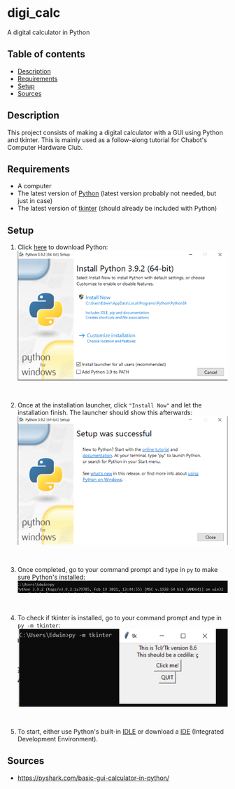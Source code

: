 # digi_calc
A digital calculator in Python

## Table of contents
* [Description](#description)
* [Requirements](#requirements)
* [Setup](#setup)
* [Sources](#sources)

## Description
This project consists of making a digital calculator with a GUI using Python and tkinter. This is mainly used as a follow-along tutorial for Chabot's Computer Hardware Club.

## Requirements
* A computer
* The latest version of [Python](https://www.python.org/downloads/) (latest version probably not needed, but just in case)
* The latest version of [tkinter](https://docs.python.org/3/library/tkinter.html) (should already be included with Python)

## Setup
1. Click [here](https://www.python.org/downloads/) to download Python:
![](imgs/Capture.PNG)
<br />

2. Once at the installation launcher, click ``"Install Now"`` and let the installation finish. The launcher should show this afterwards:
![](imgs/Capture1.PNG)
<br />

3. Once completed, go to your command prompt and type in ``py`` to make sure Python's installed:
![](imgs/Capture2.PNG) 
<br />

4. To check if tkinter is installed, go to your command prompt and type in ``py -m tkinter``: 
![](imgs/Capture3.PNG) 
<br />

5. To start, either use Python's built-in [IDLE](https://docs.python.org/3/library/idle.html) or download a [IDE](https://www.guru99.com/python-ide-code-editor.html) (Integrated Development Environment).

## Sources
* https://pyshark.com/basic-gui-calculator-in-python/
